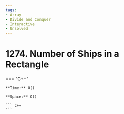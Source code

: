 ```yaml
---
tags:
- Array
- Divide and Conquer
- Interactive
- Unsolved
---
```



# 1274. Number of Ships in a Rectangle

=== "C++"

    **Time:** O()

    **Space:** O()

    ``` c++
    ```
